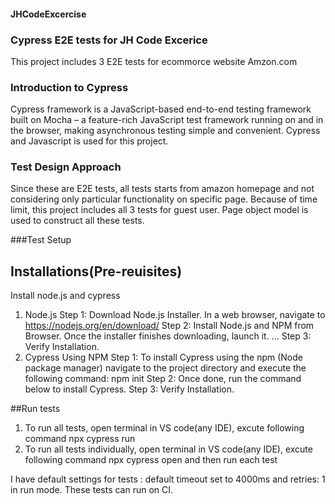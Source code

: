 #### JHCodeExcercise

### Cypress E2E tests for JH Code Excerice
This project includes 3 E2E tests for ecommorce website Amzon.com

### Introduction to Cypress
Cypress framework is a JavaScript-based end-to-end testing framework built on Mocha – a feature-rich JavaScript test framework running on and in the browser, making asynchronous testing simple and convenient. Cypress and Javascript is used for this project.

### Test Design Approach
Since these are E2E tests, all tests starts from amazon homepage and not considering only particular functionality on specific page. Because of time limit, this project includes all 3 tests for guest user. Page object model is used to construct all these tests.

###Test Setup
## Installations(Pre-reuisites)

Install node.js and cypress
1. Node.js
Step 1: Download Node.js Installer. In a web browser, navigate to https://nodejs.org/en/download/
Step 2: Install Node.js and NPM from Browser. Once the installer finishes downloading, launch it. ...
Step 3: Verify Installation.
2. Cypress
Using NPM
Step 1: To install Cypress using the npm (Node package manager) navigate to the project directory and execute the following command: npm init
Step 2: Once done, run the command below to install Cypress.
Step 3: Verify Installation.

##Run tests
1. To run all tests, open terminal in VS code(any IDE), excute following command
npx cypress run
2. To run all tests individually, open terminal in VS code(any IDE), excute following command
npx cypress open and then run each test

I have default settings for tests : default timeout set to 4000ms and retries: 1 in run mode. These tests can run on CI.
